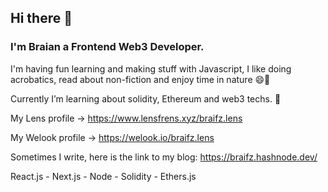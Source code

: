 ## Hi there 👋

### I'm Braian a Frontend Web3 Developer.

I'm having fun learning and making stuff with Javascript,
I like doing acrobatics, read about non-fiction and enjoy time in nature 😄🌱

Currently I’m learning about solidity, Ethereum and web3 techs. 🦾

My Lens profile -> https://www.lensfrens.xyz/braifz.lens

My Welook profile -> https://welook.io/braifz.lens

Sometimes I write, here is the link to my blog: https://braifz.hashnode.dev/  

React.js - Next.js - Node - Solidity - Ethers.js

<!--
**Braifz/braifz** is a ✨ _special_ ✨ repository because its `README.md` (this file) appears on your GitHub profile.

Here are some ideas to get you started:

- 🔭 I’m currently working on ...
- 🌱 I’m currently learning ...
- 👯 I’m looking to collaborate on ...
- 🤔 I’m looking for help with ...
- 💬 Ask me about ...
- 📫 How to reach me: ...
- 😄 Pronouns: ...
- ⚡ Fun fact: ...
-->
